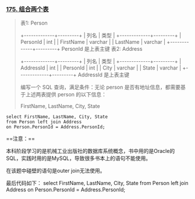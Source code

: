 ### [175. 组合两个表](https://leetcode-cn.com/problems/combine-two-tables/)

>表1: Person
>
>+-------------+---------+
>| 列名         | 类型     |
>+-------------+---------+
>| PersonId    | int     |
>| FirstName   | varchar |
>| LastName    | varchar |
>+-------------+---------+
>PersonId 是上表主键
>表2: Address
>
>+-------------+---------+
>| 列名         | 类型    |
>+-------------+---------+
>| AddressId   | int     |
>| PersonId    | int     |
>| City        | varchar |
>| State       | varchar |
>+-------------+---------+
>AddressId 是上表主键
>
>
>编写一个 SQL 查询，满足条件：无论 person 是否有地址信息，都需要基于上述两表提供 person 的以下信息：
>
>FirstName, LastName, City, State
>

```mysql
select FirstName, LastName, City, State
from Person left join Address
on Person.PersonId = Address.PersonId;
```

==注意：==

本科阶段学习的是机械工业出版社的数据库系统概念，书中用的是Oracle的SQL，实践时用的是MySQL，导致很多书本上的语句不能使用。

在该题中碰壁的语句是outer join无法使用。

最后代码如下： select FirstName, LastName, City, State from Person left join Address on Person.PersonId = Address.PersonId;